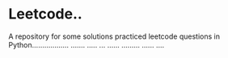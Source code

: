 # Leetcode..
A repository for some solutions practiced leetcode questions in Python.................. ....... ..... ... ...... ......... ...... ....
